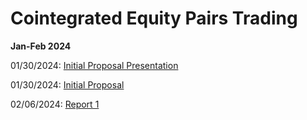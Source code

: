 # Cointegrated Equity Pairs Trading

**Jan-Feb 2024**

01/30/2024: 
[Initial Proposal Presentation](https://github.com/aryamann04/NEWEIGQuantInternship/files/14254910/Quant.Initial.Proposal.pdf)

01/30/2024: 
[Initial Proposal](https://github.com/aryamann04/NEWEIGQuantInternship/files/14254984/Quant.Initial.Proposal.pdf)

02/06/2024: 
[Report 1](https://github.com/aryamann04/NEWEIGQuantInternship/files/14254991/QuantInternWeek2.pdf)
